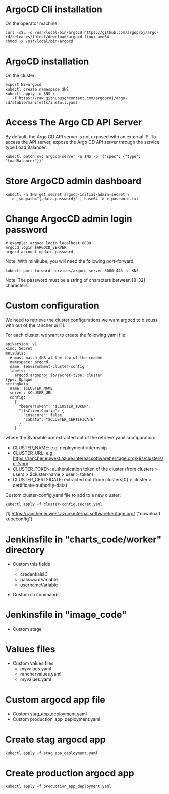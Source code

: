 # ArgoCD Cli installation

On the operator machine:
```
curl -sSL -o /usr/local/bin/argocd https://github.com/argoproj/argo-cd/releases/latest/download/argocd-linux-amd64
chmod +x /usr/local/bin/argocd
```

# ArgoCD installation

On the cluster:
```
export NS=argocd
kubectl create namespace $NS
kubectl apply -n $NS \
   -f https://raw.githubusercontent.com/argoproj/argo-cd/stable/manifests/install.yaml
```

# Access The Argo CD API Server

By default, the Argo CD API server is not exposed with an external IP. To access the API
server, expose the Argo CD API server through the service type Load Balancer:

```
kubectl patch svc argocd-server -n $NS -p '{"spec": {"type": "LoadBalancer"}}'
```

# Store ArgoCD admin dashboard

```
kubectl -n $NS get secret argocd-initial-admin-secret \
  -o jsonpath="{.data.password}" | base64 -d > password.txt
```

# Change ArgocCD admin login password

```
# example: argocd login localhost:8080
argocd login $ARGOCD_SERVER
argocd account update-password
```

Note:
With minikube, you will need the following port-forward:

```
kubectl port-forward services/argocd-server 8080:443 -n $NS
```

Note:
The password must be a string of characters between [8-32] characters.

# Custom configuration

We need to retrieve the cluster configurations we want argocd to discuss with out of the
rancher ui [1].

For each cluster, we want to create the following yaml file:

```
apiVersion: v1
kind: Secret
metadata:
  # must match $NS at the top of the readme
  namespace: argocd
  name: $environment-cluster-config
  labels:
    argocd.argoproj.io/secret-type: cluster
type: Opaque
stringData:
  name: $CLUSTER_NAME
  server: $CLUSER_URL
  config: |
    {
      "bearerToken": "$CLUSTER_TOKEN",
      "tlsClientConfig": {
        "insecure": false,
        "caData": "$CLUSTER_CERTIFICATE"
      }
    }

```

where the $variable are extracted out of the retrieve yaml configuration:
- CLUSTER_NAME: e.g. deployment-internship
- CLUSTER_URL: e.g. https://rancher.euwest.azure.internal.softwareheritage.org/k8s/clusters/c-fvnrx
- CLUSTER_TOKEN: authentication token of the cluster (from clusters > users >
  $cluster-name > user > token)
- CLUSTER_CERTFICATE: extracted out (from clusters[0] > cluster >
  certificate-authority-data)


Custom cluster-config.yaml file to add to a new cluster:

```
kubectl apply -f cluster-config.secret.yaml
```

[1] https://rancher.euwest.azure.internal.softwareheritage.org/ ("download kubeconfig")

# Jenkinsfile in "charts_code/worker" directory

- Custom this fields
  - credentialsID
  - passwordVariable
  - usernameVariable

- Custom sh commands

# Jenkinsfile in "image_code"

- Custom stage

# Values files

- Custom values files
  - myvalues.yaml
  - ranchervalues.yaml
  - myvalues.yaml

# Custom argocd app file

- Custom stag_app_deployment.yaml
- Custom production_app_deployment.yaml

# Create stag argocd app

```
kubectl apply -f stag_app_deployment.yaml
```

# Create production argocd app

```
kubectl apply -f production_app_deployment.yaml
```
